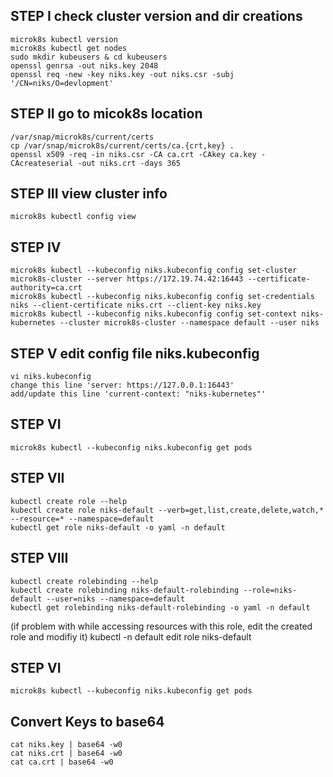 ## STEP I check cluster version and dir creations
```
microk8s kubectl version
microk8s kubectl get nodes
sudo mkdir kubeusers & cd kubeusers
openssl genrsa -out niks.key 2048
openssl req -new -key niks.key -out niks.csr -subj '/CN=niks/O=devlopment'
```

## STEP II go to micok8s location
```
/var/snap/microk8s/current/certs
cp /var/snap/microk8s/current/certs/ca.{crt,key} .
openssl x509 -req -in niks.csr -CA ca.crt -CAkey ca.key -CAcreateserial -out niks.crt -days 365
```

## STEP III view cluster info
```
microk8s kubectl config view
```

## STEP IV
```
microk8s kubectl --kubeconfig niks.kubeconfig config set-cluster microk8s-cluster --server https://172.19.74.42:16443 --certificate-authority=ca.crt
microk8s kubectl --kubeconfig niks.kubeconfig config set-credentials niks --client-certificate niks.crt --client-key niks.key
microk8s kubectl --kubeconfig niks.kubeconfig config set-context niks-kubernetes --cluster microk8s-cluster --namespace default --user niks
```

## STEP V edit config file niks.kubeconfig
```
vi niks.kubeconfig
change this line 'server: https://127.0.0.1:16443'
add/update this line 'current-context: "niks-kubernetes"'
```
## STEP VI
```
microk8s kubectl --kubeconfig niks.kubeconfig get pods
```
## STEP VII
```
kubectl create role --help
kubectl create role niks-default --verb=get,list,create,delete,watch,* --resource=* --namespace=default
kubectl get role niks-default -o yaml -n default
```
## STEP VIII
```
kubectl create rolebinding --help
kubectl create rolebinding niks-default-rolebinding --role=niks-default --user=niks --namespace=default
kubectl get rolebinding niks-default-rolebinding -o yaml -n default
```
(if problem with while accessing resources with this role, edit the created role and modifiy it)
kubectl -n default edit role niks-default

## STEP VI
```
microk8s kubectl --kubeconfig niks.kubeconfig get pods
```
## Convert Keys to base64
```
cat niks.key | base64 -w0
cat niks.crt | base64 -w0
cat ca.crt | base64 -w0
```

